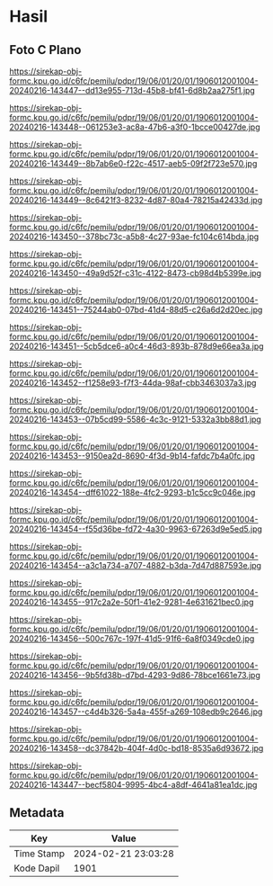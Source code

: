 # Hasil

## Foto C Plano

https://sirekap-obj-formc.kpu.go.id/c6fc/pemilu/pdpr/19/06/01/20/01/1906012001004-20240216-143447--dd13e955-713d-45b8-bf41-6d8b2aa275f1.jpg

https://sirekap-obj-formc.kpu.go.id/c6fc/pemilu/pdpr/19/06/01/20/01/1906012001004-20240216-143448--061253e3-ac8a-47b6-a3f0-1bcce00427de.jpg

https://sirekap-obj-formc.kpu.go.id/c6fc/pemilu/pdpr/19/06/01/20/01/1906012001004-20240216-143449--8b7ab6e0-f22c-4517-aeb5-09f2f723e570.jpg

https://sirekap-obj-formc.kpu.go.id/c6fc/pemilu/pdpr/19/06/01/20/01/1906012001004-20240216-143449--8c6421f3-8232-4d87-80a4-78215a42433d.jpg

https://sirekap-obj-formc.kpu.go.id/c6fc/pemilu/pdpr/19/06/01/20/01/1906012001004-20240216-143450--378bc73c-a5b8-4c27-93ae-fc104c614bda.jpg

https://sirekap-obj-formc.kpu.go.id/c6fc/pemilu/pdpr/19/06/01/20/01/1906012001004-20240216-143450--49a9d52f-c31c-4122-8473-cb98d4b5399e.jpg

https://sirekap-obj-formc.kpu.go.id/c6fc/pemilu/pdpr/19/06/01/20/01/1906012001004-20240216-143451--75244ab0-07bd-41d4-88d5-c26a6d2d20ec.jpg

https://sirekap-obj-formc.kpu.go.id/c6fc/pemilu/pdpr/19/06/01/20/01/1906012001004-20240216-143451--5cb5dce6-a0c4-46d3-893b-878d9e66ea3a.jpg

https://sirekap-obj-formc.kpu.go.id/c6fc/pemilu/pdpr/19/06/01/20/01/1906012001004-20240216-143452--f1258e93-f7f3-44da-98af-cbb3463037a3.jpg

https://sirekap-obj-formc.kpu.go.id/c6fc/pemilu/pdpr/19/06/01/20/01/1906012001004-20240216-143453--07b5cd99-5586-4c3c-9121-5332a3bb88d1.jpg

https://sirekap-obj-formc.kpu.go.id/c6fc/pemilu/pdpr/19/06/01/20/01/1906012001004-20240216-143453--9150ea2d-8690-4f3d-9b14-fafdc7b4a0fc.jpg

https://sirekap-obj-formc.kpu.go.id/c6fc/pemilu/pdpr/19/06/01/20/01/1906012001004-20240216-143454--dff61022-188e-4fc2-9293-b1c5cc9c046e.jpg

https://sirekap-obj-formc.kpu.go.id/c6fc/pemilu/pdpr/19/06/01/20/01/1906012001004-20240216-143454--f55d36be-fd72-4a30-9963-67263d9e5ed5.jpg

https://sirekap-obj-formc.kpu.go.id/c6fc/pemilu/pdpr/19/06/01/20/01/1906012001004-20240216-143454--a3c1a734-a707-4882-b3da-7d47d887593e.jpg

https://sirekap-obj-formc.kpu.go.id/c6fc/pemilu/pdpr/19/06/01/20/01/1906012001004-20240216-143455--917c2a2e-50f1-41e2-9281-4e631621bec0.jpg

https://sirekap-obj-formc.kpu.go.id/c6fc/pemilu/pdpr/19/06/01/20/01/1906012001004-20240216-143456--500c767c-197f-41d5-91f6-6a8f0349cde0.jpg

https://sirekap-obj-formc.kpu.go.id/c6fc/pemilu/pdpr/19/06/01/20/01/1906012001004-20240216-143456--9b5fd38b-d7bd-4293-9d86-78bce1661e73.jpg

https://sirekap-obj-formc.kpu.go.id/c6fc/pemilu/pdpr/19/06/01/20/01/1906012001004-20240216-143457--c4d4b326-5a4a-455f-a269-108edb9c2646.jpg

https://sirekap-obj-formc.kpu.go.id/c6fc/pemilu/pdpr/19/06/01/20/01/1906012001004-20240216-143458--dc37842b-404f-4d0c-bd18-8535a6d93672.jpg

https://sirekap-obj-formc.kpu.go.id/c6fc/pemilu/pdpr/19/06/01/20/01/1906012001004-20240216-143447--becf5804-9995-4bc4-a8df-4641a81ea1dc.jpg


## Metadata

| Key        | Value               |
| ---------- | ------------------- |
| Time Stamp | 2024-02-21 23:03:28 |
| Kode Dapil | 1901                |



